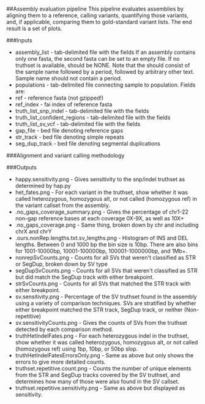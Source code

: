##Assembly evaluation pipeline
This pipeline evaluates assemblies by aligning them to a reference, calling variants, quantifying those variants, and, if applicable, comparing them to gold-standard variant lists.  The end result is a set of plots.

###Inputs
* assembly_list - tab-delimited file with the fields <assembly name> <first fasta> <second fasta> <truth name>  If an assembly contains only one fasta, the second fasta can be set to an empty file.  If no truthset is available, <truth name> should be NONE.  Note that the <assembly name> should consist of the sample name followed by a period, followed by arbitrary other text.  Sample name should not contain a period.
* populations - tab-delimited file connecting sample to population.  Fields are: <sample> <population code> <superpopulation code> <sex>
* ref - reference fasta (not gzipped!)
* ref_index - fai index of reference fasta
* truth_list_snp_indel - tab-delimited file with the fields <truth name> <vcf location>
* truth_list_confident_regions - tab-delimited file with the fields <truth name> <bed location>
* truth_list_sv_vcf - tab-delimited file with the fields <truth name> <vcf location>
* gap_file - bed file denoting reference gaps
* str_track - bed file denoting simple repeats
* seg_dup_track - bed file denoting segmental duplications

###Alignment and variant calling methodology


###Outputs
* happy.sensitivity.png - Gives sensitivity to the snp/indel truthset as determined by hap.py
* het_fates.png - For each variant in the truthset, show whether it was called heterozygous, homozygous alt, or not called (homozygous ref) in the variant callset from the assembly.
* <assembly name>.no_gaps_coverage_summary.png - Gives the percentage of chr1-22 non-gap reference bases at each coverage 0X-9X, as well as 10X+
* <assembly name>.no_gaps_coverage.png - Same thing, broken down by chr and including chrX and chrY
* <assembly name>.ours.nonRep.lengths.txt.sv_lengths.png - Histogram of INS and DEL lengths.  Between 0 and 1000 bp the bin size is 10bp.  There are also bins for 1001-10000bp, 10001-100000bp, 100001-1000000bp, and 1Mb+.
* nonrepSvCounts.png - Counts for all SVs that weren't classified as STR or SegDup, broken down by SV type
* segDupSvCounts.png - Counts for all SVs that weren't classified as STR but did match the SegDup track with either breakpoint.
* strSvCounts.png - Counts for all SVs that matched the STR track with either breakpoint.
* sv.sensitivity.png - Percentage of the SV truthset found in the assembly using a variety of comparison techniques.  SVs are stratified by whether either breakpoint matched the STR track, SegDup track, or neither (Non-repetitive)
* sv.sensitivityCounts.png - Gives the counts of SVs from the truthset detected by each comparison method.
* truthHetIndelFates.png - For each heterozygous indel in the truthset, show whether it was called heterozygous, homozygous alt, or not called (homozygous ref) using 1bp, 10bp, or 50bp slop.
* truthHetIndelFatesErrorsOnly.png - Same as above but only shows the errors to give more detailed counts.
* truthset.repetitive.count.png - Counts the number of unique elements from the STR and SegDup tracks covered by the SV truthset, and determines how many of those were also found in the SV callset.
* truthset.repetitive.sensitivity.png - Same as above but displayed as sensitivity.
